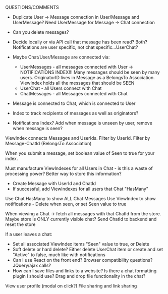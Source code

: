 QUESTIONS/COMMENTS
* Duplicate User -> Message connection in User/Message and UserMessage? Need UserMessage for Message -> Chat connection
* Can you delete messages?
* Decide locally or via API call that message has been read? Both? Notifications are user specific, not chat specific...UserChat?
* Maybe Chat/User/Message are connected via:
  * UserMessages - all messages connected with User -> NOTIFICATIONS INDEX!!! Many messages should be seen by many users. OriginatorID lives in Message as a BelongsTo Association. ViewIndex holds all the messages that should be SEEN
  * UserChat - all Users connect with Chat
  * ChatMessages - all Messages connected with Chat

* Message is connected to Chat, which is connected to User

* Index to track recipients of messages as well as originators?
* Notifications Index? Add when message is unseen by user, remove when message is seen?


ViewIndex connects Messages and UserIds. Filter by UserId. Filter by Message-ChatId (BelongsTo Association)


When you submit a message, set boolean value of Seen to true for your index.

Must manufacture ViewIndexes for all Users in Chat - is this a waste of processing power? Better way to store this information?
  * Create Message with UserId and ChatId
  * If successful, add ViewIndexes for all users that Chat "HasMany"

Use Chat HasMany to show ALL Chat Messages
Use ViewIndex to show notifications - Delete when seen, or set Seen value to true


When viewing a Chat -> fetch all messages with that ChatId from the store. Maybe store is ONLY currently visible chat? Send ChatId to backend and reset the store

If a user leaves a chat:
* Set all associated ViewIndex items "Seen" value to true, or Delete
* Soft delete or hard delete? Either delete UserChat item or create and set "Active" to false, much like with notifications
* Can I use React on the front end? Browser compatibility questions? JQuery/ajax calls?
* How can I save files and links to a website? Is there a chat formatting plugin I should use? Drag and drop file functionality in the chat?


View user profile (modal on click?)
File sharing and link sharing
